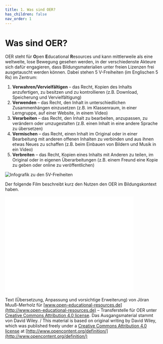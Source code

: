 ```yaml
---
title: 1. Was sind OER?
has_children: false
nav_order: 1
---
```


# Was sind OER?

OER steht für **O**pen **E**ducational **R**esources und kann mittlerweile als eine weltweite, lose Bewegung gesehen werden, in der verschiedenste Akteure sich dafür engagieren, dass Bildungsmaterialien unter freien Lizenzen frei ausgetauscht werden können. Dabei stehen 5 V-Freiheiten \(im Englischen 5 Rs\) im Zentrum:

1. **Verwahren/Vervielfältigen** – das Recht, Kopien des Inhalts anzufertigen, zu besitzen und zu kontrollieren \(z.B. Download, Speicherung und Vervielfältigung\)
2. **Verwenden** – das Recht, den Inhalt in unterschiedlichen Zusammenhängen einzusetzen \(z.B. im Klassenraum, in einer Lerngruppe, auf einer Website, in einem Video\)
3. **Verarbeiten** – das Recht, den Inhalt zu bearbeiten, anzupassen, zu verändern oder umzugestalten \(z.B. einen Inhalt in eine andere Sprache zu übersetzen\)
4. **Vermischen** – das Recht, einen Inhalt im Original oder in einer Bearbeitung mit anderen offenen Inhalten zu verbinden und aus ihnen etwas Neues zu schaffen \(z.B. beim Einbauen von Bildern und Musik in ein Video\)
5. **Verbreiten** – das Recht, Kopien eines Inhalts mit Anderen zu teilen, im Original oder in eigenen Überarbeitungen \(z.B. einem Freund eine Kopie zu geben oder online zu veröffentlichen\)

![Infografik zu den 5V-Freiheiten](https://budumlu.github.io/OER-Leitfaden/assets/20180111infografik_5v.png)

Der folgende Film beschreibt kurz den Nutzen den OER im Bildungskontext haben.

<iframe width="420" height="315" src="//www.youtube.com/embed/1WnZD7E8FKY" frameborder="0" allowfullscreen="allowfullscreen">&nbsp;</iframe>



Text \(Übersetzung, Anpassung und vorsichtige Erweiterung\) von Jöran Muuß-Merholz für [www.open-educational-resources.de](http://www.open-educational-resources.de) – Transferstelle für OER unter [Creative Commons Attribution 4.0 license](https://creativecommons.org/licenses/by/4.0/). Das Ausgangsmaterial stammt von David Wiley. / This material is based on original writing by David Wiley, which was published freely under a [Creative Commons Attribution 4.0 license](https://creativecommons.org/licenses/by/4.0/) at [http://www.opencontent.org/definition/](http://www.opencontent.org/definition/)
